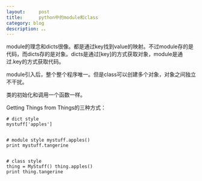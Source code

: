 ```yaml
---
layout:     post
title:      python中的module和class
category: blog
description: 。。
---
```


module的理念和dicts很像。都是通过key找到value的映射。不过module存的是代码，而dicts存的是对象。dicts是通过[key]的方式获取对象，module是通过.key的方式获取代码。

module引入后，整个整个程序唯一。但是class可以创建多个对象，对象之间独立不干扰。

类的初始化和调用一个函数一样。

Getting Things from Things的三种方式：
		# dict style 	mystuff['apples']
		# module style mystuff.apples()	print mystuff.tangerine
		# class style	thing = MyStuff() thing.apples()	print thing.tangerine
	
	
	
